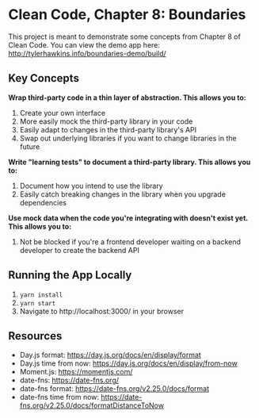# Clean Code, Chapter 8: Boundaries

This project is meant to demonstrate some concepts from Chapter 8 of Clean Code. You can view the demo app here: http://tylerhawkins.info/boundaries-demo/build/

## Key Concepts

**Wrap third-party code in a thin layer of abstraction. This allows you to:**

1. Create your own interface
2. More easily mock the third-party library in your code
3. Easily adapt to changes in the third-party library's API
4. Swap out underlying libraries if you want to change libraries in the future

**Write "learning tests" to document a third-party library. This allows you to:**

1. Document how you intend to use the library
2. Easily catch breaking changes in the library when you upgrade dependencies

**Use mock data when the code you're integrating with doesn't exist yet. This allows you to:**

1. Not be blocked if you're a frontend developer waiting on a backend developer to create the backend API

## Running the App Locally

1. `yarn install`
2. `yarn start`
3. Navigate to http://localhost:3000/ in your browser

## Resources

- Day.js format: https://day.js.org/docs/en/display/format
- Day.js time from now: https://day.js.org/docs/en/display/from-now
- Moment.js: https://momentjs.com/
- date-fns: https://date-fns.org/
- date-fns format: https://date-fns.org/v2.25.0/docs/format
- date-fns time from now: https://date-fns.org/v2.25.0/docs/formatDistanceToNow
